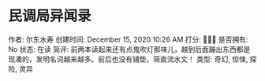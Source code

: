 # 民调局异闻录

作者: 尔东水寿
创建时间: December 15, 2020 10:26 AM
打分: 💛💛🖤
是否拥有: No
状态: 在读
简评: 前两本读起来还有点鬼吹灯那味儿，越到后面蹦出东西都是现凑的，发明名词越来越多。前后也没有铺垫，简直流水文！
类型: 奇幻, 惊悚, 探险, 灵异